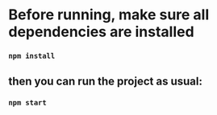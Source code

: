 # Before running, make sure all dependencies are installed
### `npm install`

## then you can run the project as usual:

### `npm start`
